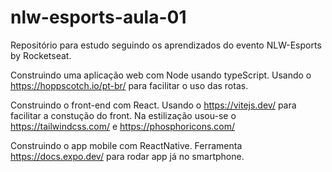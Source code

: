 # nlw-esports-aula-01
Repositório para estudo seguindo os aprendizados do evento NLW-Esports by Rocketseat.

Construindo uma aplicação web com Node usando typeScript. Usando o https://hoppscotch.io/pt-br/ para facilitar o uso das rotas.

Construindo o front-end com React. Usando o https://vitejs.dev/ para facilitar a constução do front. Na estilização usou-se o https://tailwindcss.com/ e  https://phosphoricons.com/

Construindo o app mobile com ReactNative. Ferramenta https://docs.expo.dev/ para rodar app já no smartphone. 
